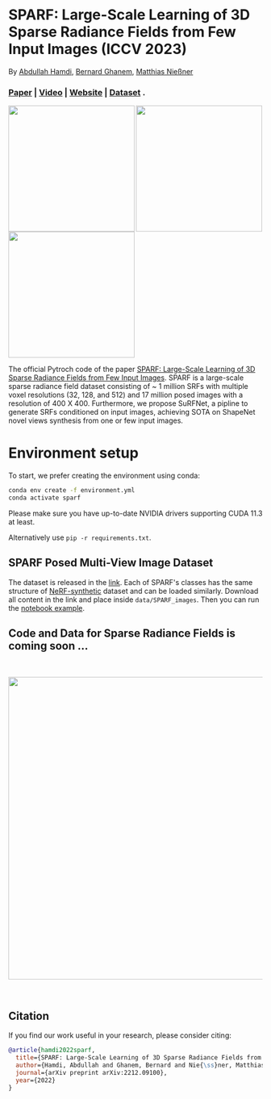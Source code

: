 # SPARF: Large-Scale Learning of 3D Sparse Radiance Fields from Few Input Images (ICCV 2023)
By [Abdullah Hamdi](https://abdullahamdi.com/), [Bernard Ghanem](http://www.bernardghanem.com/), [Matthias Nießner](https://niessnerlab.org/members/matthias_niessner/profile.html) 
### [Paper](https://arxiv.org/abs/2212.09100) | [Video](https://youtu.be/VcjypZ0hp4w) | [Website](https://abdullahamdi.com/sparf/) | [Dataset](https://drive.google.com/drive/folders/19zCvjQJEh30vCzNC32Bvkc8s_s7GjbKR?usp=sharing) . <br>
<p float="left">
<img src="https://user-images.githubusercontent.com/26301932/208697062-829496a7-4a25-42cf-8a67-41cc64b0ea66.gif" align="left" width="250">
<img src="https://user-images.githubusercontent.com/26301932/208697090-2bb7ade0-1cce-4ebe-bbd8-c61d4fcfb587.gif" align="center" width="250">
<img src="https://user-images.githubusercontent.com/26301932/208697114-ce5e0a29-4cec-41ec-b995-e6b41495b042.gif" align="center" width="250">
</p>
 
The official Pytroch code of the paper [SPARF: Large-Scale Learning of 3D Sparse Radiance Fields from Few Input Images](https://arxiv.org/abs/2212.09100). SPARF is a large-scale sparse radiance field dataset consisting of ~ 1 million SRFs with multiple voxel resolutions (32, 128, and 512) and 17 million posed images with a resolution of 400 X 400. Furthermore, we propose SuRFNet, a pipline to generate SRFs conditioned on input images, achieving SOTA on ShapeNet novel views synthesis from one or few input images. 

# Environment setup

To start, we prefer creating the environment using conda:
```sh
conda env create -f environment.yml
conda activate sparf
```
Please make sure you have up-to-date NVIDIA drivers supporting CUDA 11.3 at least.

Alternatively use `pip -r requirements.txt`.
## SPARF Posed Multi-View Image Dataset 
The dataset is released in the [link](https://drive.google.com/drive/folders/19zCvjQJEh30vCzNC32Bvkc8s_s7GjbKR?usp=sharing). Each of SPARF's classes has the same structure of [NeRF-synthetic](https://github.com/sxyu/pixel-nerf) dataset and can be loaded similarly. Download all content in the link and place inside `data/SPARF_images`. Then you can run the [notebook example](https://github.com/ajhamdi/sparf_pytorch/blob/main/examples/mvimage_load.ipynb). 


## Code and Data for Sparse Radiance Fields is coming soon ... 

<br>
<p float="center">
<img src="https://user-images.githubusercontent.com/26301932/208700278-62be65c3-87d6-44aa-8939-bdeb30d889f0.gif" align="center" width="600">
</p>
<br>

## Citation
If you find our work useful in your research, please consider citing:
```bibtex
@article{hamdi2022sparf,
  title={SPARF: Large-Scale Learning of 3D Sparse Radiance Fields from Few Input Images},
  author={Hamdi, Abdullah and Ghanem, Bernard and Nie{\ss}ner, Matthias},
  journal={arXiv preprint arXiv:2212.09100},
  year={2022}
}
```

